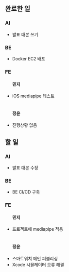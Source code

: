 <h2>완료한 일</h2>
<h3>AI</h3>
<ul>
  <li>발표 대본 쓰기</li>
</ul>

<h3>BE</h3>
<ul>
  <li>Docker EC2 배포</li>
</ul>

<h3>FE</h3>
<ul>
  <h4>민지</h4>
  <li>iOS mediapipe 테스트</li>
  <br>
  <h4>정윤</h4>
  <li>진행상황 없음</li>
</ul>

<h2>할 일</h2>
<h3>AI</h3>
<ul>
  <li>발표 대본 수정</li>
</ul>

<h3>BE</h3>
<ul>
  <li>BE CI/CD 구축</li>
</ul>

<h3>FE</h3>
<ul>
  <h4>민지</h4>
  <li>프로젝트에 mediapipe 적용</li>
  <br>
  <h4>정윤</h4>
  <li>스마트워치 메인 퍼블리싱</li>
  <li>Xcode 시뮬레이터 오류 해결</li>
</ul>
